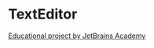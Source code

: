 # TextEditor
[Educational project by JetBrains Academy](https://hyperskill.org/projects/38?track=1)
